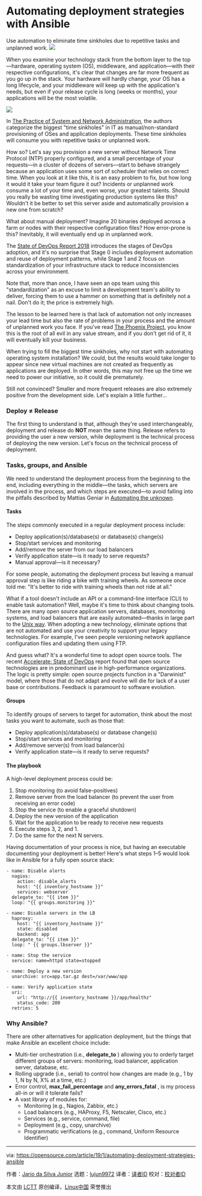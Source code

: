 [#]: collector: (lujun9972)
[#]: translator: ( )
[#]: reviewer: ( )
[#]: publisher: ( )
[#]: url: ( )
[#]: subject: (Automating deployment strategies with Ansible)
[#]: via: (https://opensource.com/article/19/1/automating-deployment-strategies-ansible)
[#]: author: (Jario da Silva Junior https://opensource.com/users/jairojunior)

Automating deployment strategies with Ansible
======
Use automation to eliminate time sinkholes due to repetitive tasks and unplanned work.
![](https://opensource.com/sites/default/files/styles/image-full-size/public/lead-images/innovation_lightbulb_gears_devops_ansible.png?itok=TSbmp3_M)

When you examine your technology stack from the bottom layer to the top—hardware, operating system (OS), middleware, and application—with their respective configurations, it's clear that changes are far more frequent as you go up in the stack. Your hardware will hardly change, your OS has a long lifecycle, and your middleware will keep up with the application's needs, but even if your release cycle is long (weeks or months), your applications will be the most volatile.

![](https://opensource.com/sites/default/files/uploads/osdc-deployment-strategies.png)

In [The Practice of System and Network Administration][1], the authors categorize the biggest "time sinkholes" in IT as manual/non-standard provisioning of OSes and application deployments. These time sinkholes will consume you with repetitive tasks or unplanned work.

How so? Let's say you provision a new server without Network Time Protocol (NTP) properly configured, and a small percentage of your requests—in a cluster of dozens of servers—start to behave strangely because an application uses some sort of scheduler that relies on correct time. When you look at it like this, it is an easy problem to fix, but how long it would it take your team figure it out? Incidents or unplanned work consume a lot of your time and, even worse, your greatest talents. Should you really be wasting time investigating production systems like this? Wouldn't it be better to set this server aside and automatically provision a new one from scratch?

What about manual deployment? Imagine 20 binaries deployed across a farm or nodes with their respective configuration files? How error-prone is this? Inevitably, it will eventually end up in unplanned work.

The [State of DevOps Report 2018][2] introduces the stages of DevOps adoption, and it's no surprise that Stage 0 includes deployment automation and reuse of deployment patterns, while Stage 1 and 2 focus on standardization of your infrastructure stack to reduce inconsistencies across your environment.

Note that, more than once, I have seen an ops team using this "standardization" as an excuse to limit a development team's ability to deliver, forcing them to use a hammer on something that is definitely not a nail. Don't do it; the price is extremely high.

The lesson to be learned here is that lack of automation not only increases your lead time but also the rate of problems in your process and the amount of unplanned work you face. If you've read [The Phoenix Project][3], you know this is the root of all evil in any value stream, and if you don't get rid of it, it will eventually kill your business.

When trying to fill the biggest time sinkholes, why not start with automating operating system installation? We could, but the results would take longer to appear since new virtual machines are not created as frequently as applications are deployed. In other words, this may not free up the time we need to power our initiative, so it could die prematurely.

Still not convinced? Smaller and more frequent releases are also extremely positive from the development side. Let's explain a little further…

### Deploy ≠ Release

The first thing to understand is that, although they're used interchangeably, deployment and release do **NOT** mean the same thing. Release refers to providing the user a new version, while deployment is the technical process of deploying the new version. Let's focus on the technical process of deployment.

### Tasks, groups, and Ansible

We need to understand the deployment process from the beginning to the end, including everything in the middle—the tasks, which servers are involved in the process, and which steps are executed—to avoid falling into the pitfalls described by Mattias Geniar in [Automating the unknown][4].

#### Tasks

The steps commonly executed in a regular deployment process include:

  * Deploy application(s)/database(s) or database(s) change(s)
  * Stop/start services and monitoring
  * Add/remove the server from our load balancers
  * Verify application state—is it ready to serve requests?
  * Manual approval—is it necessary?



For some people, automating the deployment process but leaving a manual approval step is like riding a bike with training wheels. As someone once told me: "It's better to ride with training wheels than not ride at all."

What if a tool doesn't include an API or a command-line interface (CLI) to enable task automation? Well, maybe it's time to think about changing tools. There are many open source application servers, databases, monitoring systems, and load balancers that are easily automated—thanks in large part to the [Unix way][5]. When adopting a new technology, eliminate options that are not automated and use your creativity to support your legacy technologies. For example, I've seen people versioning network appliance configuration files and updating them using FTP.

And guess what? It's a wonderful time to adopt open source tools. The recent [Accelerate: State of DevOps][6] report found that open source technologies are in predominant use in high-performance organizations. The logic is pretty simple: open source projects function in a "Darwinist" model, where those that do not adapt and evolve will die for lack of a user base or contributions. Feedback is paramount to software evolution.

#### Groups

To identify groups of servers to target for automation, think about the most tasks you want to automate, such as those that:

  * Deploy application(s)/database(s) or database change(s)
  * Stop/start services and monitoring
  * Add/remove server(s) from load balancer(s)
  * Verify application state—is it ready to serve requests?



#### The playbook

A high-level deployment process could be:

  1. Stop monitoring (to avoid false-positives)
  2. Remove server from the load balancer (to prevent the user from receiving an error code)
  3. Stop the service (to enable a graceful shutdown)
  4. Deploy the new version of the application
  5. Wait for the application to be ready to receive new requests
  6. Execute steps 3, 2, and 1.
  7. Do the same for the next N servers.



Having documentation of your process is nice, but having an executable documenting your deployment is better! Here's what steps 1–5 would look like in Ansible for a fully open source stack:

```
- name: Disable alerts
  nagios:
    action: disable_alerts
    host: "{{ inventory_hostname }}"
    services: webserver
  delegate_to: "{{ item }}"
  loop: "{{ groups.monitoring }}"

- name: Disable servers in the LB
  haproxy:
    host: "{{ inventory_hostname }}"
    state: disabled
    backend: app
  delegate_to: "{{ item }}"
  loop: " {{ groups.lbserver }}"

- name: Stop the service
  service: name=httpd state=stopped

- name: Deploy a new version
  unarchive: src=app.tar.gz dest=/var/www/app

- name: Verify application state
  uri:
    url: "http://{{ inventory_hostname }}/app/healthz"
    status_code: 200
  retries: 5
```

### Why Ansible?

There are other alternatives for application deployment, but the things that make Ansible an excellent choice include:

  * Multi-tier orchestration (i.e., **delegate_to** ) allowing you to orderly target different groups of servers: monitoring, load balancer, application server, database, etc.
  * Rolling upgrade (i.e., serial) to control how changes are made (e.g., 1 by 1, N by N, X% at a time, etc.)
  * Error control, **max_fail_percentage** and **any_errors_fatal** , is my process all-in or will it tolerate fails?
  * A vast library of modules for:
    * Monitoring (e.g., Nagios, Zabbix, etc.)
    * Load balancers (e.g., HAProxy, F5, Netscaler, Cisco, etc.)
    * Services (e.g., service, command, file)
    * Deployment (e.g., copy, unarchive)
    * Programmatic verifications (e.g., command, Uniform Resource Identifier)



--------------------------------------------------------------------------------

via: https://opensource.com/article/19/1/automating-deployment-strategies-ansible

作者：[Jario da Silva Junior][a]
选题：[lujun9972][b]
译者：[译者ID](https://github.com/译者ID)
校对：[校对者ID](https://github.com/校对者ID)

本文由 [LCTT](https://github.com/LCTT/TranslateProject) 原创编译，[Linux中国](https://linux.cn/) 荣誉推出

[a]: https://opensource.com/users/jairojunior
[b]: https://github.com/lujun9972
[1]: https://www.amazon.com/Practice-System-Network-Administration-Enterprise/dp/0321919165/ref=dp_ob_title_bk
[2]: https://puppet.com/resources/whitepaper/state-of-devops-report
[3]: https://www.amazon.com/Phoenix-Project-DevOps-Helping-Business/dp/0988262592
[4]: https://ma.ttias.be/automating-unknown/
[5]: https://en.wikipedia.org/wiki/Unix_philosophy
[6]: https://cloudplatformonline.com/2018-state-of-devops.html
